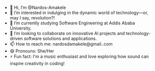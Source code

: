 - 👋 Hi, I’m @Nardos-Amakele
- 👀 I’m interested in indulging in the dynamic world of technology—or, may I say, revolution?!
- 🌱 I’m currently studying Software Engineering at Addis Ababa University.
- 💞️ I’m looking to collaborate on innovative AI projects and technology-driven software solutions and applications.
- 📫 How to reach me: nardosdamakele@gmail..com
- 😄 Pronouns: She/Her
- ⚡ Fun fact: I'm a music enthusiast and love exploring how sound can inspire creativity in coding!

<!---
Nardos-Amakele/Nardos-Amakele is a ✨ special ✨ repository because its `README.md` (this file) appears on your GitHub profile.
You can click the Preview link to take a look at your changes.
--->
